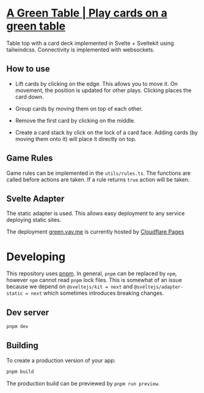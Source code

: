 # [A Green Table | Play cards on a green table](https://green.vav.me)

Table top with a card deck implemented in Svelte + Sveltekit using tailwindcss. Connectivity is implemented with websockets.

## How to use

- Lift cards by clicking on the edge. This allows you to move it. On movement, the position is updated for other plays. Clicking places the card down.

- Group cards by moving them on top of each other. 

- Remove the first card by clicking on the middle.

- Create a card stack by click on the lock of a card face. Adding cards (by moving them onto it) will place it directly on top.

## Game Rules

Game rules can be implemented in the `utils/rules.ts`. The functions are called before actions are taken. If a rule returns `true` action will be taken.

## Svelte Adapter

The static adapter is used. This allows easy deployment to any service deploying static sites.

The deployment [green.vav.me](https://green.vav.me) is currently hosted by [Cloudflare Pages](https://pages.cloudflare.com)

# Developing

This repository uses [pnpm](https://pnpm.io). In general, `pnpm` can be replaced by `npm`, however `npm` cannot read `pnpm` lock files. This is somewhat of an issue because we depend on `@sveltejs/kit = next` and `@sveltejs/adapter-static = next` which sometimes introduces breaking changes.

## Dev server

```bash
pnpm dev
```

## Building

To create a production version of your app:

```bash
pnpm build
```

The production build can be previewed by `pnpm run preview`.